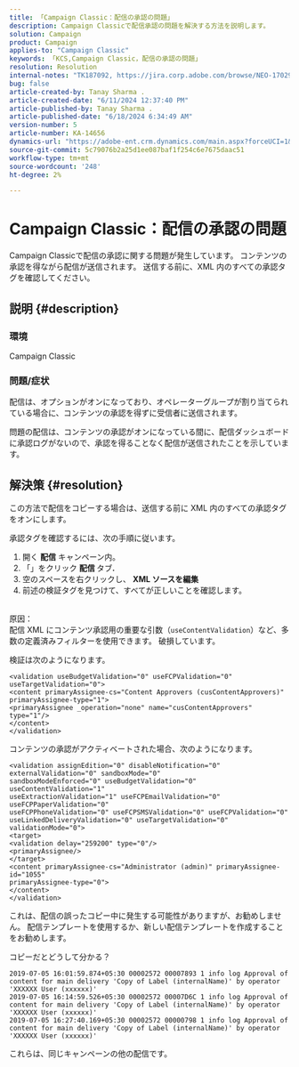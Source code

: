 ```yaml
---
title: 「Campaign Classic：配信の承認の問題」
description: Campaign Classicで配信承認の問題を解決する方法を説明します。
solution: Campaign
product: Campaign
applies-to: "Campaign Classic"
keywords: 「KCS,Campaign Classic，配信の承認の問題」
resolution: Resolution
internal-notes: "TK187092, https://jira.corp.adobe.com/browse/NEO-17029"
bug: false
article-created-by: Tanay Sharma .
article-created-date: "6/11/2024 12:37:40 PM"
article-published-by: Tanay Sharma .
article-published-date: "6/18/2024 6:34:49 AM"
version-number: 5
article-number: KA-14656
dynamics-url: "https://adobe-ent.crm.dynamics.com/main.aspx?forceUCI=1&pagetype=entityrecord&etn=knowledgearticle&id=3567bd5e-ef27-ef11-840b-6045bd0065b6"
source-git-commit: 5c79076b2a25d1ee087baf1f254c6e7675daac51
workflow-type: tm+mt
source-wordcount: '248'
ht-degree: 2%

---
```


# Campaign Classic：配信の承認の問題


Campaign Classicで配信の承認に関する問題が発生しています。 コンテンツの承認を得ながら配信が送信されます。 送信する前に、XML 内のすべての承認タグを確認してください。

## 説明 {#description}


### 環境

Campaign Classic

### 問題/症状

配信は、オプションがオンになっており、オペレーターグループが割り当てられている場合に、コンテンツの承認を得ずに受信者に送信されます。

問題の配信は、コンテンツの承認がオンになっている間に、配信ダッシュボードに承認ログがないので、承認を得ることなく配信が送信されたことを示しています。


## 解決策 {#resolution}


この方法で配信をコピーする場合は、送信する前に XML 内のすべての承認タグをオンにします。

承認タグを確認するには、次の手順に従います。

1. 開く <b>配信</b> キャンペーン内。
2. 「」をクリック <b>配信 </b>タブ<b>.</b>
3. 空のスペースを右クリックし、 <b>XML ソースを編集</b>
4. 前述の検証タグを見つけて、すべてが正しいことを確認します。

<br>原因：<br>
配信 XML にコンテンツ承認用の重要な引数（`useContentValidation`）など、多数の定義済みフィルターを使用できます。 破損しています。

検証は次のようになります。


```
<validation useBudgetValidation="0" useFCPValidation="0" useTargetValidation="0">
<content primaryAssignee-cs="Content Approvers (cusContentApprovers)" primaryAssignee-type="1">
<primaryAssignee _operation="none" name="cusContentApprovers" type="1"/>
</content>
</validation>
```


コンテンツの承認がアクティベートされた場合、次のようになります。


```
<validation assignEdition="0" disableNotification="0" externalValidation="0" sandboxMode="0"
sandboxModeEnforced="0" useBudgetValidation="0" useContentValidation="1"
useExtractionValidation="1" useFCPEmailValidation="0" useFCPPaperValidation="0"
useFCPPhoneValidation="0" useFCPSMSValidation="0" useFCPValidation="0"
useLinkedDeliveryValidation="0" useTargetValidation="0" validationMode="0">
<target>
<validation delay="259200" type="0"/>
<primaryAssignee/>
</target>
<content primaryAssignee-cs="Administrator (admin)" primaryAssignee-id="1055"
primaryAssignee-type="0">
</content>
</validation>
```


これは、配信の誤ったコピー中に発生する可能性がありますが、お勧めしません。 配信テンプレートを使用するか、新しい配信テンプレートを作成することをお勧めします。

コピーだとどうして分かる？


```
2019-07-05 16:01:59.874+05:30 00002572 00007893 1 info log Approval of content for main delivery 'Copy of Label (internalName)' by operator 'XXXXXX User (xxxxxx)'
2019-07-05 16:14:59.526+05:30 00002572 00007D6C 1 info log Approval of content for main delivery 'Copy of Label (internalName)' by operator 'XXXXXX User (xxxxxx)'
2019-07-05 16:27:40.169+05:30 00002572 00000798 1 info log Approval of content for main delivery 'Copy of Label (internalName)' by operator 'XXXXXX User (xxxxxx)'
```


これらは、同じキャンペーンの他の配信です。
